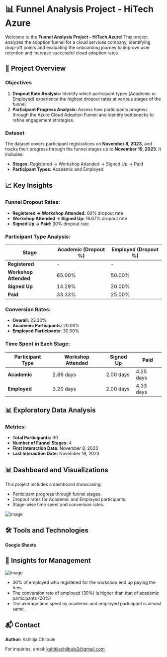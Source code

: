 # 📊 Funnel Analysis Project - HiTech Azure

Welcome to the **Funnel Analysis Project - HiTech Azure**! This project analyzes the adoption funnel for a cloud services company, identifying drop-off points and evaluating the onboarding journey to improve user retention and increase successful cloud adoption rates.

## 📝 Project Overview

### Objectives
1. **Dropout Rate Analysis:** Identify which participant types (Academic or Employed) experience the highest dropout rates at various stages of the funnel.
2. **Participant Progress Analysis:** Assess how participants progress through the Azure Cloud Adoption Funnel and identify bottlenecks to refine engagement strategies.

### Dataset
The dataset covers participant registrations on **November 8, 2023**, and tracks their progress through the funnel stages up to **November 19, 2023**. It includes:
- **Stages:** Registered → Workshop Attended → Signed Up → Paid
- **Participant Types:** Academic and Employed

## 📈 Key Insights

### Funnel Dropout Rates:
- **Registered → Workshop Attended:** 60% dropout rate
- **Workshop Attended → Signed Up:** 16.67% dropout rate
- **Signed Up → Paid:** 30% dropout rate

### Participant Type Analysis:
| Stage               | Academic (Dropout %) | Employed (Dropout %) |  
|---------------------|----------------------|----------------------|  
| **Registered**       | -                    | -                    |  
| **Workshop Attended** | 65.00%               | 50.00%               |  
| **Signed Up**        | 14.29%               | 20.00%               |  
| **Paid**             | 33.33%               | 25.00%               |  

### Conversion Rates:
- **Overall:** 23.33%
- **Academic Participants:** 20.00%
- **Employed Participants:** 30.00%

### Time Spent in Each Stage:
| Participant Type | Workshop Attended | Signed Up | Paid |  
|------------------|-------------------|-----------|------|  
| **Academic**      | 2.86 days         | 2.00 days | 4.25 days |  
| **Employed**      | 3.20 days         | 2.00 days | 4.33 days |  

## 📊 Exploratory Data Analysis

### Metrics:
- **Total Participants:** 30
- **Number of Funnel Stages:** 4
- **First Interaction Date:** November 8, 2023
- **Last Interaction Date:** November 19, 2023

## 📊 Dashboard and Visualizations
This project includes a dashboard showcasing:
- Participant progress through funnel stages.
- Dropout rates for Academic and Employed participants.
- Stage-wise time spent and conversion rates.

![image](https://github.com/user-attachments/assets/0bd17b40-2803-478b-8a95-91bf52ae6919)

## 🛠️ Tools and Technologies
**Google Sheets**

## 📜 Insights for Management

![image](https://github.com/user-attachments/assets/23757604-4d20-4379-ad10-2c51c54af97b)

-  30% of employed who registered for the workshop end up paying the fees.
-  The conversion rate of employed (30%) is higher than that of academic participants (20%)
-  The average time spent by academic and employed participant is almost same.

## 📬 Contact
**Author:** Kshitija Chilbule

For inquiries, email: kshitijachilbule2@gmail.com
